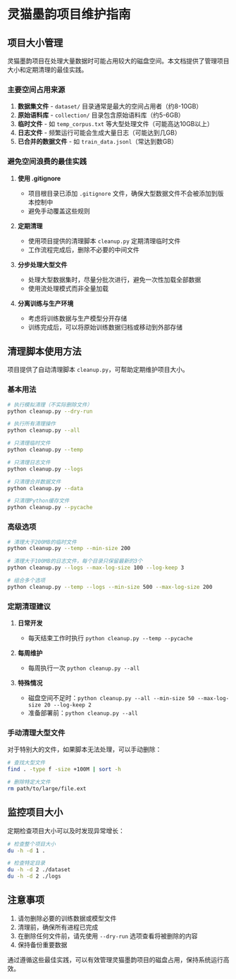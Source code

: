 # 灵猫墨韵项目维护指南

## 项目大小管理

灵猫墨韵项目在处理大量数据时可能占用较大的磁盘空间。本文档提供了管理项目大小和定期清理的最佳实践。

### 主要空间占用来源

1. **数据集文件** - `dataset/` 目录通常是最大的空间占用者（约8-10GB）
2. **原始语料库** - `collection/` 目录包含原始语料库（约5-6GB）
3. **临时文件** - 如 `temp_corpus.txt` 等大型处理文件（可能高达10GB以上）
4. **日志文件** - 频繁运行可能会生成大量日志（可能达到几GB）
5. **已合并的数据文件** - 如 `train_data.jsonl`（常达到数GB）

### 避免空间浪费的最佳实践

1. **使用 .gitignore**
   - 项目根目录已添加 `.gitignore` 文件，确保大型数据文件不会被添加到版本控制中
   - 避免手动覆盖这些规则

2. **定期清理**
   - 使用项目提供的清理脚本 `cleanup.py` 定期清理临时文件
   - 工作流程完成后，删除不必要的中间文件

3. **分步处理大型文件**
   - 处理大型数据集时，尽量分批次进行，避免一次性加载全部数据
   - 使用流处理模式而非全量加载

4. **分离训练与生产环境**
   - 考虑将训练数据与生产模型分开存储
   - 训练完成后，可以将原始训练数据归档或移动到外部存储

## 清理脚本使用方法

项目提供了自动清理脚本 `cleanup.py`，可帮助定期维护项目大小。

### 基本用法

```bash
# 执行模拟清理（不实际删除文件）
python cleanup.py --dry-run

# 执行所有清理操作
python cleanup.py --all

# 只清理临时文件
python cleanup.py --temp

# 只清理日志文件
python cleanup.py --logs

# 只清理合并数据文件
python cleanup.py --data

# 只清理Python缓存文件
python cleanup.py --pycache
```

### 高级选项

```bash
# 清理大于200MB的临时文件
python cleanup.py --temp --min-size 200

# 清理大于100MB的日志文件，每个目录只保留最新的3个
python cleanup.py --logs --max-log-size 100 --log-keep 3

# 组合多个选项
python cleanup.py --temp --logs --min-size 500 --max-log-size 200
```

### 定期清理建议

1. **日常开发**
   - 每天结束工作时执行 `python cleanup.py --temp --pycache`

2. **每周维护**
   - 每周执行一次 `python cleanup.py --all`

3. **特殊情况**
   - 磁盘空间不足时：`python cleanup.py --all --min-size 50 --max-log-size 20 --log-keep 2`
   - 准备部署前：`python cleanup.py --all`

### 手动清理大型文件

对于特别大的文件，如果脚本无法处理，可以手动删除：

```bash
# 查找大型文件
find . -type f -size +100M | sort -h

# 删除特定大文件
rm path/to/large/file.ext
```

## 监控项目大小

定期检查项目大小可以及时发现异常增长：

```bash
# 检查整个项目大小
du -h -d 1 .

# 检查特定目录
du -h -d 2 ./dataset
du -h -d 2 ./logs
```

## 注意事项

1. 请勿删除必要的训练数据或模型文件
2. 清理前，确保所有进程已完成
3. 在删除任何文件前，请先使用 `--dry-run` 选项查看将被删除的内容
4. 保持备份重要数据

通过遵循这些最佳实践，可以有效管理灵猫墨韵项目的磁盘占用，保持系统运行高效。 